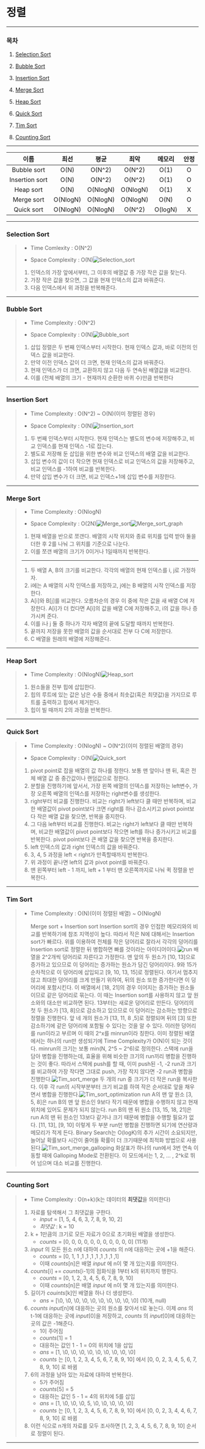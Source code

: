 
# 정렬

---

### 목차

1. [Selection Sort](#selection-sort)

2. [Bubble Sort](#bubble-sort)

3. [Insertion Sort](#insertion-sort)

4. [Merge Sort](#merge-sort)

5. [Heap Sort](#heap-sort)

6. [Quick Sort](#quick-sort)

7. [Tim Sort](#tim-sort)

8. [Counting Sort](#counting-sort)   

---

| 이름             | 최선         | 평균         | 최악         | 메모리       | 안정  |
|:--------------:|:----------:|:----------:|:----------:|:---------:|:---:|
| Bubble sort    | O(N) | O(N^2)  | O(N^2)  | O(1)    | O   |
| Insertion sort | O(N)     | O(N^2)   | O(N^2)   | O(1)    | O   |
| Heap sort      | O(N)     |O(NlogN) | O(NlogN) | O(1)    | X   |
| Merge sort     | O(NlogN) | O(NlogN) | O(NlogN) | O(N)    | O   |
| Quick sort     | O(NlogN) | O(NlogN) | O(N^2)   | O(logN) | X   |

---

### Selection Sort

> - Time Comlexity : O(N^2)
> 
> - Space Complexity : O(N)<img src="./img/Selection_sort.gif" title="" alt="Selection_sort" data-align="center">
>   
> 1. 인덱스의 가장 앞에서부터, 그 이후의 배열값 중 가장 작은 값을 찾는다.
> 2. 가장 작은 값을 찾으면, 그 값을 현재 인덱스의 값과 바꿔준다.
> 3. 다음 인덱스에서 위 과정을 반복해준다.  

---

### Bubble Sort

> - Time Complexity : O(N^2)  
> 
> - Space Complexity : O(N)<img src="./img/Bubble_sort.jpg" title="" alt="Bubble_sort" data-align="center">
>   
> 1. 삽입 정렬은 두 번째 인덱스부터 시작한다. 현재 인덱스 값과, 바로 이전의 인덱스 값을 비교한다.
> 2. 만약 이전 인덱스 값이 더 크면, 현재 인덱스의 값과 바꿔준다.
> 3. 현재 인덱스가 더 크면, 교환하지 않고 다음 두 연속된 배열값을 비교한다.
> 4. 이를 (전체 배열의 크기 - 현재까지 순환한 바퀴 수)만큼 반복한다

---

### Insertion Sort

> - Time Complexity : O(N^2) ~ O(N)(이미 정렬된 경우)
> 
> - Space Complexity : O(N)<img src="./img/Insertion_sort.gif" title="" alt="Insertion_sort" data-align="center">
>   
> 1. 두 번째 인덱스부터 시작한다. 현재 인덱스는 별도의 변수에 저장해주고, 비교 인덱스를 현재 인덱스 -1로 잡는다.
> 2. 별도로 저장해 둔 삽입을 위한 변수와 비교 인덱스의 배열 값을 비교한다.
> 3. 삽입 변수의 값이 더 작으면 현재 인덱스로 비교 인덱스의 값을 저장해주고, 비교 인덱스를 -1하여 비교를 반복한다.
> 4. 만약 삽입 변수가 더 크면, 비교 인덱스+1에 삽입 변수를 저장한다.

---

### Merge Sort

> - Time Complexity : O(NlogN)
> 
> - Space Complexity : O(2N)<img src="./img/Merge_sort.gif" title="" alt="Merge_sort" data-align="center"><img src="./img/Merge_sort_graph.jpg" title="" alt="Merge_sort_graph" data-align="center">
>   
> 1. 현재 배열을 반으로 쪼갠다. 배열의 시작 위치와 종료 위치를 입력 받아 둘을 더한 후 2를 나눠 그 위치를 기준으로 나눈다.
> 2. 이를 쪼갠 배열의 크기가 0이거나 1일때까지 반복한다.
>   
>   ---
>   
> 1. 두 배열 A, B의 크기를 비교한다. 각각의 배열의 현재 인덱스를 i, j로 가정하자.
> 2. i에는 A 배열의 시작 인덱스를 저장하고, j에는 B 배열의 시작 인덱스를 저장한다.
> 3. A[i]와 B[j]를 비교한다. 오름차순의 경우 이 중에 작은 값을 새 배열 C에 저장한다. A[i]가 더 컸다면 A[i]의 값을 배열 C에 저장해주고, i의 값을 하나 증가시켜 준다.
> 4. 이를 i나 j 둘 중 하나가 각자 배열의 끝에 도달할 때까지 반복한다.
> 5. 끝까지 저장을 못한 배열의 값을 순서대로 전부 다 C에 저장한다.
> 6. C 배열을 원래의 배열에 저장해준다.

---

### Heap Sort

> - Time Complexity : O(NlogN)<img src="./img/Heap_sort.gif" title="" alt="Heap_sort" data-align="center">
>   
> 1. 원소들을 전부 힙에 삽입한다.
> 2. 힙의 루트에 있는 값은 남은 수들 중에서 최솟값(혹은 최댓값)을 가지므로 루트를 출력하고 힙에서 제거한다.
> 3. 힙이 빌 때까지 2의 과정을 반복한다.

---

### Quick Sort

> - Time Complexity : O(NlogN) ~ O(N^2)(이미 정렬된 배열의 경우)
> 
> - Space Complexity : O(N)<img src="./img/Quick_sort.jpg" title="" alt="Quick_sort" data-align="center">
>   
> 1. pivot point로 잡을 배열의 값 하나를 정한다. 보통 맨 앞이나 맨 뒤, 혹은 전체 배열 값 중 중간값이나 랜덤값으로 정한다.
> 2. 분할을 진행하기에 앞서서, 가장 왼쪽 배열의 인덱스를 저장하는 left변수, 가장 오른쪽 배열의 인덱스를 저장하는 right변수를 생성한다.
> 3. right부터 비교를 진행한다. 비교는 right가 left보다 클 때만 반복하며, 비교한 배열값이 pivot point보다 크면 right를 하나 감소시키고 pivot point보다 작은 배열 값을 찾으면, 반복을 중지한다.
> 4. 그 다음 left부터 비교를 진행한다. 비교는 right가 left보다 클 때만 반복하며, 비교한 배열값이 pivot point보다 작으면 left를 하나 증가시키고 비교를 반복한다. pivot point보다 큰 배열 값을 찾으면 반복을 중지한다.
> 5. left 인덱스의 값과 right 인덱스의 값을 바꿔준다.
> 6. 3, 4, 5 과정을 left < right가 만족할때까지 반복한다.
> 7. 위 과정이 끝나면 left의 값과 pivot point를 바꿔준다.
> 8. 맨 왼쪽부터 left - 1 까지, left + 1 부터 맨 오른쪽까지로 나눠 퀵 정렬을 반복한다.

---

### Tim Sort

> - Time Complexity : O(N)(이미 정렬된 배열) ~ O(NlogN)
>   
>   Merge sort + Insertion sort
>   Insertion sort의 경우 인접한 메모리와의 비교를 반복하기에 참조 지역성이 높다. 따라서 작은 N에 대해서는 Insertion sort가 빠르다.
>   위를 이용하여 전체를 작은 덩어리로 잘라서 각각의 덩어리를 Insertion sort로 정렬한 뒤 병합하면 빠를 것이라는 아이디어이다.<img src="./img/Tim_sort_run.jpg" title="" alt="run" data-align="center">
>   배열을 2^2개씩 덩어리로 자른다고 가정한다. 맨 앞의 두 원소가 [10, 13]으로 증가하고 있으므로 이 덩어리는 증가하는 원소가 담긴 덩어리이다. 9와 15가 순차적으로 이 덩어리에 삽입되고 [9, 10, 13, 15]로 정렬된다. 여기서 멈추지 않고 최대한 덩어리를 크게 만들기 위하여, 뒤의 원소 또한 증가한다면 이 덩어리에 포함시킨다. 이 배열에서 [18, 21]의 경우 이어지는 증가하는 원소들이므로 같은 덩어리로 묶는다. 이 때는 Insertion sort를 사용하지 않고 앞 원소와의 대소만 비교하면 된다.
>   13부터는 새로운 덩어리로 만든다. 덩어리의 첫 두 원소가 [13, 8]으로 감소하고 있으므로 이 덩어리는 감소하는 방향으로 정렬을 진행한다. 앞 네 개의 원소가 [13, 11, 8 ,5]로 정렬되며 뒤의 [3] 또한 감소하기에 같은 덩어리에 포함될 수 있다는 것을 알 수 있다.
>   이러한 덩어리를 run이라고 부르며 이 때의 2^x를 minrun이라 칭한다. 이미 정렬된 배열에서는 하나의 run만 생성되기에 Time Complexity가 O(N)이 되는 것이다. minrun의 크기는 보통 min(N, 2^5 ~ 2^6)로 정의한다.
>   스택에 run을 담아 병합을 진행하는데, 효율을 위해 비슷한 크기의 run끼리 병합을 진행하는 것이 좋다. 따라서 스택에 push를 할 때, 이미 push된 -1, -2 run과 크기를 비교하여 가장 작다면 그대로 push, 가장 작지 않다면 -2 run과 병합을 진행한다.<img src="./img/Tim_sort_merge.gif" title="" alt="Tim_sort_merge" data-align="center">
>   두 개의 run 중 크기가 더 작은 run을 복사한다. 이후 각 run의 시작부분부터 크기 비교를 하여 작은 순서대로 앞을 채우면서 병합을 진행한다.<img src="./img/Tim_sort_binarySearch.jpg" title="" alt="Tim_sort_optimization" data-align="center">
>   run A의 맨 앞 원소 [3, 5, 8]은 run B의 맨 앞 원소인 9보다 작기 때문에 병합을 수행하지 않고 현재 위치에 있어도 문제가 되지 않는다.
>   run B의 맨 뒤 원소 [13, 15, 18, 21]은 run A의 맨 뒤 원소인 13보다 같거나 크기 때문에 병합을 수행할 필요가 없다.
>   [11, 13], [9, 10] 이렇게 두 부분 run만 병합을 진행하면 되기에 연산량과 메모리가 적게 든다. Binary Search는 O(logK)의 추가 시간이 소요되지만, 늘어날 확률보다 시간이 줄어들 확률이 더 크기때문에 최적화 방법으로 사용된다.<img src="./img/Tim_sort_galloping.gif" title="" alt="Tim_sort_merge_galloping" data-align="center">
>   화살표가 하나의 run에서 3번 연속 이동할 때에 Galloping Mode로 전환된다. 이 모드에서는 1, 2, ... , 2^k로 뛰어 넘으며 대소 비교를 진행한다.

---

### Counting Sort

> - Time Complexity : O(n+k)(k는 데이터의 **최댓값**을 의미한다)
>   
> 1. 자료를 탐색해서 그 최댓값을 구한다.
>      - _input_ = [1, 5, 4, 6, 3, 7, 8, 9, 10, 2]
>      - _최댓값_ : k = 10
> 2. k + 1만큼의 크기로 모든 자료가 0으로 초기화된 배열을 생성한다.
>      - _counts_ = [0, 0, 0, 0, 0, 0, 0, 0, 0, 0, 0] (11개)
> 3. _input_ 의 모든 원소 n에 대하여 _counts_ 의 n에 대응하는 곳에 +1을 해준다.
>      - _counts_ = [0, 1, 1 ,1 ,1 ,1 ,1 ,1 ,1 ,1 ,1]
>      - 이때 _counts_[n]은 배열 _input_ 에 n이 몇 개 있는지를 의미한다.
> 4. _counts_[i] += _counts_[i-1]의 점화식을 1부터 k의 위치까지 행한다.
>      - _counts_ = [0, 1, 2, 3, 4, 5, 6, 7, 8, 9, 10]
>      - 이때 _counts_[n]은 배열 _input_ 에 n이 몇 개 있는지를 의미한다.
> 5. 길이가 _couints_[k]인 배열을 하나 더 생성한다.
>      - _ans_ = [\0, \0, \0, \0, \0, \0, \0, \0, \0, \0] (10개, null)
> 6. _counts_  _input_[n]에 대응하는 곳의 원소를 찾아서 t로 놓는다. 이제 _ans_ 의 t-1에 대응하는 곳에 _input_[0]을 저장하고, _counts_ 의 _input_[0]에 대응하는 곳의 값은 -1해준다.
>      - 1이 주어짐
>      - _counts_[1] = 1
>      - 대응하는 값인 1 - 1 = 0의 위치에 1을 삽입
>      - _ans_ = [1, \0, \0, \0, \0, \0, \0, \0, \0, \0]
>      - _counts_ 는 [0, 1, 2, 3, 4, 5, 6, 7, 8, 9, 10] 에서 [0, 0, 2, 3, 4, 5, 6, 7, 8, 9, 10] 로 바뀜
> 7.  6의 과정을 남아 있는 자료에 대하여 반복한다.
>      - 5가 주어짐
>      - _counts_[5] = 5
>      - 대응하는 값인 5 - 1 = 4의 위치에 5를 삽입
>      - _ans_ = [1, \0, \0, \0, 5, \0, \0, \0, \0, \0]
>      - _counts_ 는 [0, 1, 2, 3, 4, 5, 6, 7, 8, 9, 10] 에서 [0, 0, 2, 3, 4, 4, 6, 7, 8, 9, 10] 로 바뀜
> 8. 이런 식으로 n개의 자료를 모두 조사하면 [1, 2, 3, 4, 5, 6, 7, 8, 9, 10] 순서로 정렬이 된다.  

---
